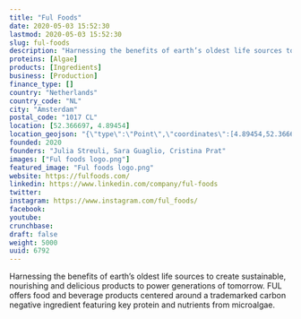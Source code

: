 ```yaml
---
title: "Ful Foods"
date: 2020-05-03 15:52:30
lastmod: 2020-05-03 15:52:30
slug: ful-foods
description: "Harnessing the benefits of earth’s oldest life sources to create sustainable, nourishing and delicious products to power generations of tomorrow. FUL offers food and beverage products centered around a trademarked carbon negative ingredient featuring key protein and nutrients from microalgae."
proteins: [Algae]
products: [Ingredients]
business: [Production]
finance_type: []
country: "Netherlands"
country_code: "NL"
city: "Amsterdam"
postal_code: "1017 CL"
location: [52.366697, 4.89454]
location_geojson: "{\"type\":\"Point\",\"coordinates\":[4.89454,52.366697]}"
founded: 2020
founders: "Julia Streuli, Sara Guaglio, Cristina Prat"
images: ["Ful foods logo.png"]
featured_image: "Ful foods logo.png"
website: https://fulfoods.com/
linkedin: https://www.linkedin.com/company/ful-foods
twitter: 
instagram: https://www.instagram.com/ful_foods/
facebook: 
youtube: 
crunchbase: 
draft: false
weight: 5000
uuid: 6792
---
```

Harnessing the benefits of earth’s oldest life sources to create sustainable, nourishing and delicious products to power generations of tomorrow. FUL offers food and beverage products centered around a trademarked carbon negative ingredient featuring key protein and nutrients from microalgae.
